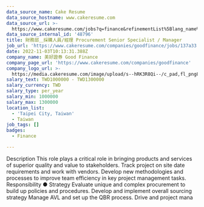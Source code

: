 ```yaml
---
data_source_name: Cake Resume
data_source_hostname: www.cakeresume.com
data_source_url: >-
  https://www.cakeresume.com/jobs?q=finance&refinementList%5Blang_name%5D%5B0%5D=English&refinementList%5Bsalary_type%5D=per_year&range%5Bsalary_range%5D%5Bmin%5D=1000000&page=3
data_source_internal_id: '48796'
title: 財務部＿採購人員/經理 Procurement Senior Specialist / Manager
job_url: 'https://www.cakeresume.com/companies/goodfinance/jobs/137a33'
date: 2022-11-03T10:13:31.388Z
company_name: 美好證券 Good Finance
company_page_url: 'https://www.cakeresume.com/companies/goodfinance'
company_logo_url: >-
  https://media.cakeresume.com/image/upload/s--hRK3R8Qi--/c_pad,fl_png8,h_200,w_200/v1658801294/vlxuon8kmt1hame7cykq.png
salary_text: TWD1000000 - TWD1300000
salary_currency: TWD
salary_type: per_year
salary_min: 1000000
salary_max: 1300000
location_list:
  - 'Taipei City, Taiwan'
  - Taiwan
job_tags: []
badges:
  - Finance

---
```


Description This role plays a critical role in bringing products and services of superior quality and value to stakeholders. Track project on site date requirements and work with vendors. Develop new methodologies and processes to improve team efficiency in key project management tasks. Responsibility ● Strategy Evaluate unique and complex procurement to build up policies and procedures. Develop and implement overall sourcing strategy Manage AVL and set up the QBR process. Drive and project mana